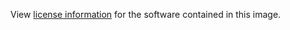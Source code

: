 View [license information](http://www.haproxy.org/download/1.5/doc/LICENSE) for the software contained in this image.